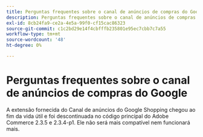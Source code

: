 ```yaml
---
title: Perguntas frequentes sobre o canal de anúncios de compras do Google
description: Perguntas frequentes sobre o canal de anúncios de compras do Google
exl-id: 8cb24fa9-ce2a-4e5a-99f0-cf15cac86323
source-git-commit: c1c2bd29e14f4cbfffb235801e95ec7cbb7c7a55
workflow-type: tm+mt
source-wordcount: '48'
ht-degree: 0%

---
```


# Perguntas frequentes sobre o canal de anúncios de compras do Google

A extensão fornecida do Canal de anúncios do Google Shopping chegou ao fim da vida útil e foi descontinuada no código principal do Adobe Commerce 2.3.5 e 2.3.4-p1. Ele não será mais compatível nem funcionará mais.
